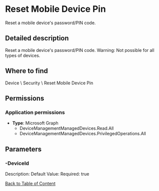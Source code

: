 # Reset Mobile Device Pin

Reset a mobile device's password/PIN code.

## Detailed description
Reset a mobile device's password/PIN code. Warning: Not possible for all types of devices.

## Where to find
Device \ Security \ Reset Mobile Device Pin

## Permissions
### Application permissions
- **Type**: Microsoft Graph
  - DeviceManagementManagedDevices.Read.All
  - DeviceManagementManagedDevices.PrivilegedOperations.All


## Parameters
### -DeviceId
Description: 
Default Value: 
Required: true


[Back to Table of Content](../../../README.md)

